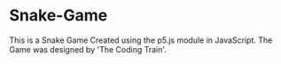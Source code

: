 # Snake-Game
This is a Snake Game Created using the p5.js module in JavaScript. The Game was designed by 'The Coding Train'.
